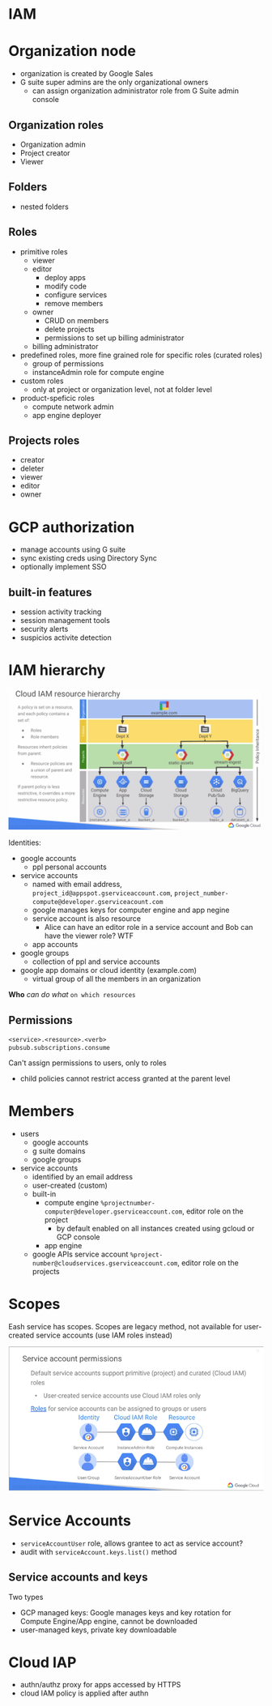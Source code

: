 # IAM

# Organization node

- organization is created by Google Sales
- G suite super admins are the only organizational owners
    - can assign organization administrator role from G Suite admin console

## Organization roles

- Organization admin
- Project creator
- Viewer

## Folders

- nested folders

## Roles

- primitive roles
    - viewer
    - editor
        - deploy apps
        - modify code
        - configure services
        - remove members
    - owner
        - CRUD on members
        - delete projects
        - permissions to set up billing administrator
    - billing administrator
- predefined roles, more fine grained role for specific roles (curated roles)
    - group of permissions
    - instanceAdmin role for compute engine
- custom roles
    - only at project or organization level, not at folder level
- product-speficic roles
    - compute network admin
    - app engine deployer

## Projects roles

- creator
- deleter
- viewer
- editor
- owner

# GCP authorization

- manage accounts using G suite
- sync existing creds using Directory Sync
- optionally implement SSO

## built-in features

- session activity tracking
- session management tools
- security alerts
- suspicios activite detection

# IAM hierarchy

![alt](./images/IAM-hierarchy.png)

Identities:
- google accounts
    - ppl personal accounts
- service accounts
    - named with email address, `project_id@appspot.gserviceaccount.com`, `project_number-compute@developer.gserviceacount.com`
    - google manages keys for computer engine and app negine
    - service account is also resource
        - Alice can have an editor role in a service account and Bob can have the viewer role? WTF
    - app accounts
- google groups
    - collection of ppl and service accounts
- google app domains or cloud identity (example.com)
    - virtual group of all the members in an organization

**Who** _can do what_ `on which resources`

## Permissions

```
<service>.<resource>.<verb>
pubsub.subscriptions.consume
```

Can't assign permissions to users, only to roles

- child policies cannot restrict access granted at the parent level

# Members

- users
    - google accounts
    - g suite domains
    - google groups
- service accounts
    - identified by an email address
    - user-created (custom)
    - built-in
        - compute engine `%projectnumber-computer@developer.gserviceaccount.com`, editor role on the project
            - by default enabled on all instances created using gcloud or GCP console
        - app engine
    - google APIs service account `%project-number@cloudservices.gserviceaccount.com`, editor role on the projects

# Scopes

Eash service has scopes. Scopes are legacy method, not available for user-created service accounts (use IAM roles instead)

![alt](./images/service-account-permissions.png)

# Service Accounts

- `serviceAccountUser` role, allows grantee to act as service account?
- audit with `serviceAccount.keys.list()` method

## Service accounts and keys

Two types
- GCP managed keys: Google manages keys and key rotation for Compute Engine/App engine, cannot be downloaded
- user-managed keys, private key downloadable

# Cloud IAP

- authn/authz proxy for apps accessed by HTTPS
- cloud IAM policy is applied after authn
